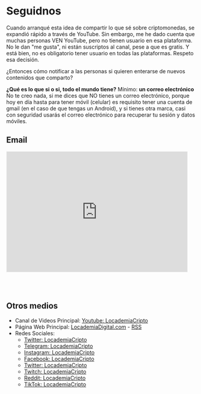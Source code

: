 # Seguidnos

Cuando arranqué esta idea de compartir lo que sé sobre criptomonedas, se expandió rápido a través de YouTube. Sin embargo, me he dado cuenta que muchas personas VEN YouTube, pero no tienen usuario en esa plataforma. No le dan "me gusta", ni están suscriptos al canal, pese a que es gratis. Y está bien, no es obligatorio tener usuario en todas las plataformas. Respeto esa decisión.

¿Entonces cómo notificar a las personas si quieren enterarse de nuevos contenidos que comparto?

**¿Qué es lo que si o si, todo el mundo tiene?** Mínimo: **un correo electrónico**
No te creo nada, si me dices que NO tienes un correo electrónico, porque hoy en día hasta para tener móvil (celular) es requisito tener una cuenta de gmail (en el caso de que tengas un Android), y si tienes otra marca, casi con seguridad usarás el correo electrónico para recuperar tu sesión y datos móviles.

## Email

<iframe src="https://cripto.substack.com/embed" width="480" height="320" style="border:1px solid #EEE; background:white;" frameborder="0" scrolling="no"></iframe>

<br /><br />    

## Otros medios

- Canal de Videos Principal: [Youtube: LocademiaCripto](https://www.youtube.com/c/LocademiaCripto?sub_confirmation=1)
- Página Web Principal: [LocademiaDigital.com](https://www.locademiadigital.com) - [RSS](http://feeds.feedburner.com/LocademiaDigital)
- Redes Sociales:
  - [Twitter: LocademiaCripto](https://twitter.com/LocademiaCripto)
  - [Telegram: LocademiaCripto](https://t.me/LocademiaCripto)
  - [Instagram: LocademiaCripto](https://instagram.com/LocademiaCripto)
  - [Facebook: LocademiaCripto](https://facebook.com/LocademiaCripto)
  - [Twitter: LocademiaCripto](https://twitter.com/LocademiaCripto)
  - [Twitch: LocademiaCripto](https://twitch.com/LocademiaCripto)
  - [Reddit: LocademiaCripto](https://reddit.com/r/LocademiaCripto)
  - [TikTok: LocademiaCripto](https://tiktok.com/LocademiaCripto)

